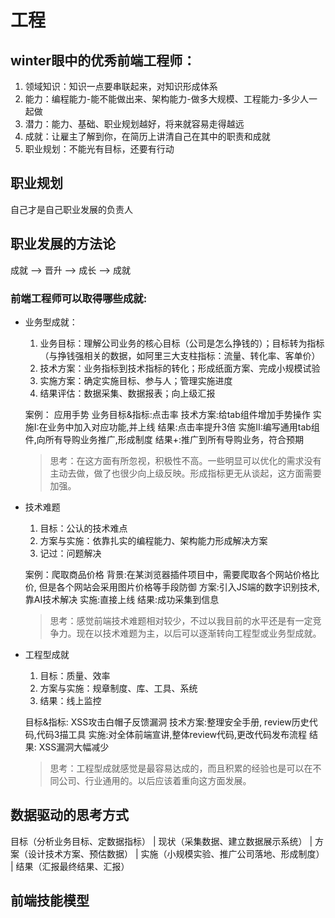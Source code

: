 # 工程

## winter眼中的优秀前端工程师：
1. 领域知识：知识一点要串联起来，对知识形成体系
2. 能力：编程能力-能不能做出来、架构能力-做多大规模、工程能力-多少人一起做
3. 潜力：能力、基础、职业规划越好，将来就容易走得越远
4. 成就：让雇主了解到你，在简历上讲清自己在其中的职责和成就
5. 职业规划：不能光有目标，还要有行动

## 职业规划
自己才是自己职业发展的负责人


## 职业发展的方法论

  成就 --> 晋升 --> 成长 --> 成就

### 前端工程师可以取得哪些成就:
+ 业务型成就：
  1. 业务目标：理解公司业务的核心目标（公司是怎么挣钱的）；目标转为指标（与挣钱强相关的数据，如阿里三大支柱指标：流量、转化率、客单价）
  2. 技术方案：业务指标到技术指标的转化；形成纸面方案、完成小规模试验
  3. 实施方案：确定实施目标、参与人；管理实施进度
  4. 结果评估：数据采集、数据报表；向上级汇报
  
  案例： 应用手势
  业务目标&指标:点击率
  技术方案:给tab组件增加手势操作
  实施I:在业务中加入对应功能,并上线
  结果:点击率提升3倍
  实施II:编写通用tab组件,向所有导购业务推广,形成制度
  结果+:推广到所有导购业务，符合预期

  > 思考：在这方面有所忽视，积极性不高。一些明显可以优化的需求没有主动去做，做了也很少向上级反映。形成指标更无从谈起，这方面需要加强。

+ 技术难题
  1. 目标：公认的技术难点
  2. 方案与实施：依靠扎实的编程能力、架构能力形成解决方案
  3. 记过：问题解决

  案例：爬取商品价格
  背景:在某浏览器插件项目中，需要爬取各个网站价格比价, 但是各个网站会采用图片价格等手段防御
  方案:引入JS端的数字识别技术,靠AI技术解决
  实施:直接上线
  结果:成功采集到信息

  > 思考：感觉前端技术难题相对较少，不过以我目前的水平还是有一定竞争力。现在以技术难题为主，以后可以逐渐转向工程型或业务型成就。

+ 工程型成就
  1. 目标：质量、效率
  2. 方案与实施：规章制度、库、工具、系统
  3. 结果：线上监控

  目标&指标: XSS攻击白帽子反馈漏洞
  技术方案:整理安全手册, review历史代码,代码3描工具
  实施:对全体前端宣讲,整体review代码,更改代码发布流程
  结果: XSS漏洞大幅减少

  > 思考：工程型成就感觉是最容易达成的，而且积累的经验也是可以在不同公司、行业通用的。以后应该着重向这方面发展。

## 数据驱动的思考方式

  目标（分析业务目标、定数据指标）
    |
  现状（采集数据、建立数据展示系统）
    |
  方案（设计技术方案、预估数据）
    |
  实施（小规模实验、推广公司落地、形成制度）
    |
  结果（汇报最终结果、汇报）
  
## 前端技能模型
